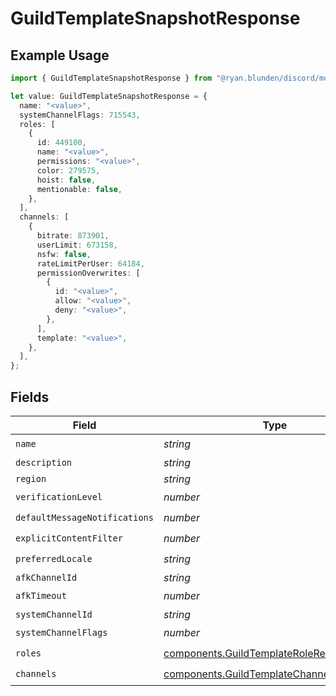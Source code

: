 # GuildTemplateSnapshotResponse

## Example Usage

```typescript
import { GuildTemplateSnapshotResponse } from "@ryan.blunden/discord/models/components";

let value: GuildTemplateSnapshotResponse = {
  name: "<value>",
  systemChannelFlags: 715543,
  roles: [
    {
      id: 449100,
      name: "<value>",
      permissions: "<value>",
      color: 279575,
      hoist: false,
      mentionable: false,
    },
  ],
  channels: [
    {
      bitrate: 873901,
      userLimit: 673158,
      nsfw: false,
      rateLimitPerUser: 64184,
      permissionOverwrites: [
        {
          id: "<value>",
          allow: "<value>",
          deny: "<value>",
        },
      ],
      template: "<value>",
    },
  ],
};
```

## Fields

| Field                                                                                                | Type                                                                                                 | Required                                                                                             | Description                                                                                          |
| ---------------------------------------------------------------------------------------------------- | ---------------------------------------------------------------------------------------------------- | ---------------------------------------------------------------------------------------------------- | ---------------------------------------------------------------------------------------------------- |
| `name`                                                                                               | *string*                                                                                             | :heavy_check_mark:                                                                                   | N/A                                                                                                  |
| `description`                                                                                        | *string*                                                                                             | :heavy_minus_sign:                                                                                   | N/A                                                                                                  |
| `region`                                                                                             | *string*                                                                                             | :heavy_minus_sign:                                                                                   | N/A                                                                                                  |
| `verificationLevel`                                                                                  | *number*                                                                                             | :heavy_check_mark:                                                                                   | N/A                                                                                                  |
| `defaultMessageNotifications`                                                                        | *number*                                                                                             | :heavy_check_mark:                                                                                   | N/A                                                                                                  |
| `explicitContentFilter`                                                                              | *number*                                                                                             | :heavy_check_mark:                                                                                   | N/A                                                                                                  |
| `preferredLocale`                                                                                    | *string*                                                                                             | :heavy_check_mark:                                                                                   | N/A                                                                                                  |
| `afkChannelId`                                                                                       | *string*                                                                                             | :heavy_minus_sign:                                                                                   | N/A                                                                                                  |
| `afkTimeout`                                                                                         | *number*                                                                                             | :heavy_check_mark:                                                                                   | N/A                                                                                                  |
| `systemChannelId`                                                                                    | *string*                                                                                             | :heavy_minus_sign:                                                                                   | N/A                                                                                                  |
| `systemChannelFlags`                                                                                 | *number*                                                                                             | :heavy_check_mark:                                                                                   | N/A                                                                                                  |
| `roles`                                                                                              | [components.GuildTemplateRoleResponse](../../models/components/guildtemplateroleresponse.md)[]       | :heavy_check_mark:                                                                                   | N/A                                                                                                  |
| `channels`                                                                                           | [components.GuildTemplateChannelResponse](../../models/components/guildtemplatechannelresponse.md)[] | :heavy_check_mark:                                                                                   | N/A                                                                                                  |